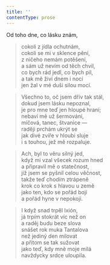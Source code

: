 ```yaml
---
title: ''
contentType: prose
---
```


Od toho dne, co lásku znám,

> cokoli z jídla ochutnám,  
> cokoli se mi v sklence pění,  
> z ničeho nemám potěšení,  
> a sám už nevím od těch chvil,  
> co bych rád jedl, co bych pil,  
> a tak mě živí dnem i nocí  
> jen žal v mé duši silou mocí.

> Všechno to, oč jsem dřív tak stál,  
> dokud jsem lásku nepoznal,  
> je pro mne teď jen hloupé hraní;  
> nebaví mě už šermování,  
> míčová, tanec, štvanice —  
> raději prchám ukrýt se  
> jak divé zvíře v hloubi sluje  
> i s touhou, jež mě rozpaluje.

> Ach, byl to věru silný jed,  
> když mi vzal všecek rozum hned  
> a připravil mě o statečnost,  
> jíž jsem se pyšnil celou věčnost,  
> takže teď chodím ztrápeně  
> krok co krok s hlavou u země  
> jako ten, kdo se pořád bojí  
> a pořád hyne v nepokoji.

> I když snad trpěl Ixión,  
> já trpím stokrát víc než on  
> a raděj budu beze slova  
> snášet rok muka Tantalova  
> než jediný den milovat  
> a přitom se tak sužovat  
> jako teď, kdy mně moje milá  
> navždycky srdce uloupila.
